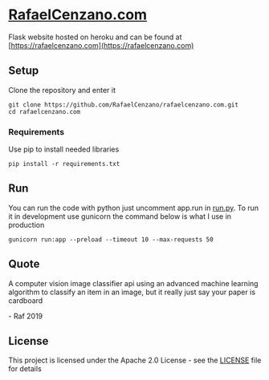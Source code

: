 # [RafaelCenzano.com](https://rafaelcenzano.com)

Flask website hosted on heroku and can be found at [https://rafaelcenzano.com](https://rafaelcenzano.com)

## Setup

Clone the repository and enter it

```
git clone https://github.com/RafaelCenzano/rafaelcenzano.com.git
cd rafaelcenzano.com
```

### Requirements

Use pip to install needed libraries

```
pip install -r requirements.txt
```

<!-- DO NOT REMOVE - contributor_list:start -->
<!-- DO NOT REMOVE - contributor_list:end -->

## Run

You can run the code with python just uncomment app.run in [run.py](run.py). To run it in development use gunicorn the command below is what I use in production
```
gunicorn run:app --preload --timeout 10 --max-requests 50
```

## Quote

A computer vision image classifier api using an advanced machine learning algorithm to classify an item in an image, but it really just say your paper is cardboard

\- Raf 2019

## License

This project is licensed under the Apache 2.0 License - see the [LICENSE](LICENSE) file for details
